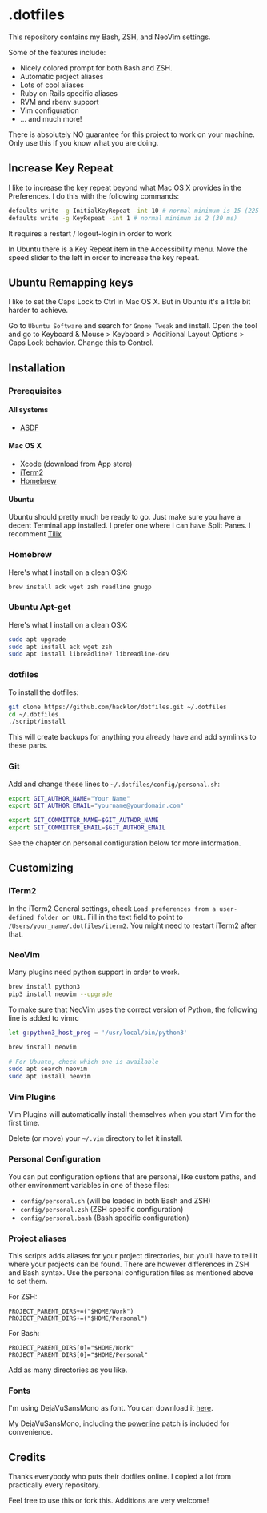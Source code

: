 # .dotfiles

This repository contains my Bash, ZSH, and NeoVim settings.

Some of the features include:

* Nicely colored prompt for both Bash and ZSH.
* Automatic project aliases
* Lots of cool aliases
* Ruby on Rails specific aliases
* RVM and rbenv support
* Vim configuration
* ... and much more!

There is absolutely NO guarantee for this project to work on your machine.
Only use this if you know what you are doing.

## Increase Key Repeat
I like to increase the key repeat beyond what Mac OS X provides in the Preferences. I do this with the following commands:

``` bash
defaults write -g InitialKeyRepeat -int 10 # normal minimum is 15 (225 ms)
defaults write -g KeyRepeat -int 1 # normal minimum is 2 (30 ms)
```

It requires a restart / logout-login in order to work

In Ubuntu there is a Key Repeat item in the Accessibility menu. Move the speed slider to the left in
order to increase the key repeat.

## Ubuntu Remapping keys

I like to set the Caps Lock to Ctrl in Mac OS X. But in Ubuntu it's a little bit harder to achieve.

Go to `Ubuntu Software` and search for `Gnome Tweak` and install. Open the tool and go to Keyboard
& Mouse > Keyboard > Additional Layout Options > Caps Lock behavior. Change this to Control.

## Installation

### Prerequisites

#### All systems
* [ASDF](https://asdf-vm.com/)

#### Mac OS X
* Xcode (download from App store)
* [iTerm2](http://www.iterm2.com/)
* [Homebrew](http://mxcl.github.io/homebrew/)

#### Ubuntu
Ubuntu should pretty much be ready to go. Just make sure you have a decent Terminal app installed. I prefer one where I can have Split Panes.
I recomment [Tilix](https://gnunn1.github.io/tilix-web/)

### Homebrew

Here's what I install on a clean OSX:

```bash
brew install ack wget zsh readline gnugp
```

### Ubuntu Apt-get

Here's what I install on a clean OSX:

```bash
sudo apt upgrade
sudo apt install ack wget zsh
sudo apt install libreadline7 libreadline-dev
```

### dotfiles

To install the dotfiles:

```bash
git clone https://github.com/hacklor/dotfiles.git ~/.dotfiles
cd ~/.dotfiles
./script/install
```

This will create backups for anything you already have and add symlinks to
these parts.

### Git

Add and change these lines to `~/.dotfiles/config/personal.sh`:

``` bash
export GIT_AUTHOR_NAME="Your Name"
export GIT_AUTHOR_EMAIL="yourname@yourdomain.com"

export GIT_COMMITTER_NAME=$GIT_AUTHOR_NAME
export GIT_COMMITTER_EMAIL=$GIT_AUTHOR_EMAIL
```

See the chapter on personal configuration below for more information.

## Customizing

### iTerm2

In the iTerm2 General settings, check `Load preferences from a user-defined
folder or URL`. Fill in the text field to point to
`/Users/your_name/.dotfiles/iterm2`. You might need to restart iTerm2 after
that.

### NeoVim
Many plugins need python support in order to work.

```bash
brew install python3
pip3 install neovim --upgrade
```

To make sure that NeoVim uses the correct version of Python, the following line is added to vimrc

```bash
let g:python3_host_prog = '/usr/local/bin/python3'
```

```bash
brew install neovim
```

```bash
# For Ubuntu, check which one is available
sudo apt search neovim
sudo apt install neovim
```

### Vim Plugins

Vim Plugins will automatically install themselves when you start Vim for the first time.

Delete (or move) your `~/.vim` directory to let it install.

### Personal Configuration

You can put configuration options that are personal, like custom paths, and
other environment variables in one of these files:

* `config/personal.sh` (will be loaded in both Bash and ZSH)
* `config/personal.zsh` (ZSH specific configuration)
* `config/personal.bash` (Bash specific configuration)

### Project aliases

This scripts adds aliases for your project directories, but you'll have to tell
it where your projects can be found. There are however differences in ZSH and
Bash syntax. Use the personal configuration files as mentioned above to set
them.

For ZSH:

    PROJECT_PARENT_DIRS+=("$HOME/Work")
    PROJECT_PARENT_DIRS+=("$HOME/Personal")

For Bash:

    PROJECT_PARENT_DIRS[0]="$HOME/Work"
    PROJECT_PARENT_DIRS[0]="$HOME/Personal"

Add as many directories as you like.

### Fonts

I'm using DejaVuSansMono as font. You can download it [here](http://dejavu-fonts.org/wiki/Download).

My DejaVuSansMono, including the [powerline](https://github.com/Lokaltog/vim-powerline)
patch is included for convenience.

## Credits

Thanks everybody who puts their dotfiles online. I copied a lot from
practically every repository.

Feel free to use this or fork this. Additions are very welcome!
